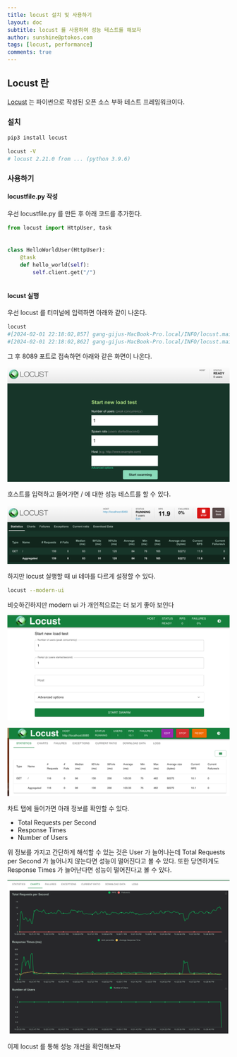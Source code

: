 ```yaml
---
title: locust 설치 및 사용하기
layout: doc
subtitle: locust 를 사용하여 성능 테스트를 해보자
author: sunshine@ptokos.com
tags: [locust, performance]
comments: true
---
```


## Locust 란
[Locust](https://locust.io/) 는 파이썬으로 작성된 오픈 소스 부하 테스트 프레임워크이다.

### 설치
```bash
pip3 install locust
```

```bash
locust -V
# locust 2.21.0 from ... (python 3.9.6)
```

### 사용하기
#### locustfile.py 작성
우선 locustfile.py 를 만든 후 아래 코드를 추가한다.

```python
from locust import HttpUser, task


class HelloWorldUser(HttpUser):
    @task
    def hello_world(self):
        self.client.get("/")
```

```bash
```

#### locust 실행
우선 locust 를 터미널에 입력하면 아래와 같이 나온다.

```bash
locust
#[2024-02-01 22:18:02,857] gang-gijus-MacBook-Pro.local/INFO/locust.main: Starting web interface at http://0.0.0.0:8089
#[2024-02-01 22:18:02,862] gang-gijus-MacBook-Pro.local/INFO/locust.main: Starting Locust 2.21.0
```

그 후 8089 포트로 접속하면 아래와 같은 화면이 나온다.

![techcollection-performance-improve-1-1.png](/assets/img/techcollection-performance-improve/1-1.png)

호스트를 입력하고 들어가면 / 에 대한 성능 테스트를 할 수 있다.

![techcollection-performance-improve-1-2.png](/assets/img/techcollection-performance-improve/1-2.png)

하지만 locust 실행할 때 ui 테마를 다르게 설정할 수 있다.

```bash
locust --modern-ui
```

비슷하긴하지만 modern ui 가 개인적으로는 더 보기 좋아 보인다 

![techcollection-performance-improve-1-3.png](/assets/img/techcollection-performance-improve/1-3.png)

![techcollection-performance-improve-1-4.png](/assets/img/techcollection-performance-improve/1-4.png)

차트 탭에 들어가면 아래 정보를 확인할 수 있다.

- Total Requests per Second
- Response Times
- Number of Users  

위 정보를 가지고 간단하게 해석할 수 있는 것은 User 가 늘어나는데 Total Requests per Second 가 늘어나지 않는다면 성능이 떨어진다고 볼 수 있다.
또한 당연하게도 Response Times 가 늘어난다면 성능이 떨어진다고 볼 수 있다.

![techcollection-performance-improve-1-5.png](/assets/img/techcollection-performance-improve/1-5.png)

이제 locust 를 통해 성능 개선을 확인해보자



